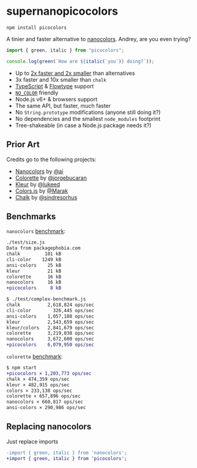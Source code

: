 # supernanopicocolors

    npm install picocolors

A tinier and faster alternative to [nanocolors](https://github.com/ai/nanocolors). Andrey, are you even trying?

```javascript
import { green, italic } from "picocolors";

console.log(green(`How are ${italic(`you`)} doing?`));
```

- Up to [2x faster and 2x smaller](#benchmarks) than alternatives
- 3x faster and 10x smaller than `chalk`
- [TypeScript](https://www.typescriptlang.org/) & [Flowtype](https://flow.org/) support
- [`NO_COLOR`](https://no-color.org/) friendly
- Node.js v6+ & browsers support
- The same API, but faster, much faster
- No `String.prototype` modifications (anyone still doing it?)
- No dependencies and the smallest `node_modules` footprint
- Tree-shakeable (in case a Node.js package needs it?)

## Prior Art

Credits go to the following projects:

- [Nanocolors](https://github.com/ai/nanocolors) by [@ai](https://github.com/ai)
- [Colorette](https://github.com/jorgebucaran/colorette) by [@jorgebucaran](https://github.com/jorgebucaran)
- [Kleur](https://github.com/lukeed/kleur) by [@lukeed](https://github.com/lukeed)
- [Colors.js](https://github.com/Marak/colors.js) by [@Marak](https://github.com/Marak)
- [Chalk](https://github.com/chalk/chalk) by [@sindresorhus](https://github.com/sindresorhus)

## Benchmarks

`nanocolors` [benchmark](https://github.com/ai/nanocolors/tree/main/test):

```diff
./test/size.js
Data from packagephobia.com
chalk         101 kB
cli-color    1249 kB
ansi-colors    25 kB
kleur          21 kB
colorette      16 kB
nanocolors     16 kB
+picocolors     8 kB
```

```diff
$ ./test/complex-benchmark.js
chalk          2,618,824 ops/sec
cli-color        326,445 ops/sec
ansi-colors    1,057,188 ops/sec
kleur          2,543,659 ops/sec
kleur/colors   2,841,679 ops/sec
colorette      3,219,038 ops/sec
nanocolors     3,672,600 ops/sec
+picocolors    6,079,950 ops/sec
```

`colorette` [benchmark](https://github.com/jorgebucaran/colorette/tree/main/bench):

```diff
$ npm start
+picocolors × 1,203,773 ops/sec
chalk × 474,359 ops/sec
kleur × 482,915 ops/sec
colors × 233,138 ops/sec
colorette × 657,896 ops/sec
nanocolors × 660,817 ops/sec
ansi-colors × 290,986 ops/sec
```

## Replacing nanocolors

Just replace imports

```diff
-import { green, italic } from 'nanocolors';
+import { green, italic } from 'picocolors';
```
